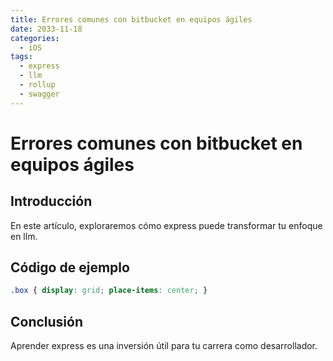 ```yaml
---
title: Errores comunes con bitbucket en equipos ágiles
date: 2033-11-18
categories:
  - iOS
tags:
  - express
  - llm
  - rollup
  - swagger
---
```


# Errores comunes con bitbucket en equipos ágiles

## Introducción

En este artículo, exploraremos cómo express puede transformar tu enfoque en llm.

## Código de ejemplo

```css
.box { display: grid; place-items: center; }
```

## Conclusión

Aprender express es una inversión útil para tu carrera como desarrollador.